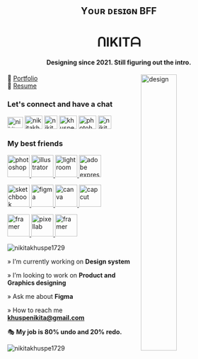 <h2 align="center">Yᴏᴜʀ ᴅᴇsɪɢɴ BFF</h2>
<h1 align="center">ᑎIKITᗩ </h1>
<h4 align="center">Designing since 2021. Still figuring out the intro.</h4>
<img display="flex" justify-content="center" align="right" width="40%" alt="design" width="300" src="https://www.graphicpear.com/wp-content/uploads/2016/11/boy-1-gif.gif">

🔗
<a href="https://drive.google.com/file/d/1HTQFzEIvWnSlMNDl3PYaDLe7-zQLmSTg/view?usp=sharing">Portfolio</a> <br>
🔗 <a href="https://drive.google.com/file/d/1eYZtJn93oR_2pcinFSrlB_IFbJN0WewL/view?usp=sharing">Resume</a> <br>


<h3 align="left">Let's connect and have a chat</h3>
<p align="left">

<a href="https://linkedin.com/in/nikita-khuspe" target="blank"><img align="center" src="https://raw.githubusercontent.com/rahuldkjain/github-profile-readme-generator/master/src/images/icons/Social/linked-in-alt.svg" alt="nikita-khuspe" height="25" width="35" /></a>
<a href="https://www.behance.net/nikitakhuspe1729" target="blank"><img align="center" src="https://raw.githubusercontent.com/rahuldkjain/github-profile-readme-generator/master/src/images/icons/Social/behance.svg" alt="nikitakhuspe1729" height="30" width="40" /></a>
  <a href="https://dribbble.com/NikitaKhuspe" target="blank"><img align="center" src="https://github.com/user-attachments/assets/f74488e2-e68d-434f-9bf2-ef1f52d41f11" alt="nikitakhuspe1729" height="30" width="30" /></a>
  <a href="https://x.com/KhuspeNikita" target="blank"><img align="center" src="https://raw.githubusercontent.com/rahuldkjain/github-profile-readme-generator/master/src/images/icons/Social/twitter.svg" alt="khuspenikita" height="30" width="40" /></a>
  <a href="https://www.youtube.com/c/photoholiccaptures" target="blank"><img align="center" src="https://raw.githubusercontent.com/rahuldkjain/github-profile-readme-generator/master/src/images/icons/Social/youtube.svg" alt="photoholiccaptures" height="30" width="40" /></a>
    <a href="khuspenikita@gmail.com" target="blank"><img align="center" src="https://github.com/user-attachments/assets/91e9fe50-76b0-483e-a39e-34506cbdccca" alt="nikita-khuspe" height="30" width="30" /></a>
</p>


<h3 align="left">My best friends</h3>
<p align="left"> 
     <a href="https://www.photoshop.com/" target="_blank" rel="noreferrer"> <img src="https://github.com/user-attachments/assets/b3e218f2-c88d-48d6-a1f5-7cdf0ef3edc2" alt="photoshop" width="50" height="50"/> </a> 
  <a href="https://www.illustrator.com/" target="_blank" rel="noreferrer"> <img src="https://github.com/user-attachments/assets/38bc19a1-6ae1-49b5-b87b-f0236408d931" alt="illustrator" width="50" height="50"/> </a> 
    <a href="https://lightroom.adobe.com/" target="_blank" rel="noreferrer"> <img src="https://github.com/user-attachments/assets/df96098c-4882-4e31-8d70-6a1bd85fc314" alt="lightroom" width="50" height="50"/> </a> 
  <a href="https://www.adobe.com/in/express/" target="_blank" rel="noreferrer"> <img src="https://github.com/user-attachments/assets/da865f36-1bf5-4040-ba29-3604e122c0a4" alt="adobe express" width="50" height="50"/> </a> 


  <a href="https://www.sketchbook.com/" target="_blank" rel="noreferrer"> <img src="https://github.com/user-attachments/assets/068093a1-a3cd-4c26-8be7-1a33cd92c614" alt="sketchbook" width="50" height="50"/> </a> 
  <a href="https://www.figma.com/" target="_blank" rel="noreferrer"> <img src="https://github.com/user-attachments/assets/8aa09e53-4cd3-4954-9dd9-5e71c883cd90" alt="figma" width="50" height="50"/> </a> 
<a href="https://www.canva.com/" target="_blank" rel="noreferrer"> <img src="https://github.com/user-attachments/assets/caccd9e9-3f26-45f2-b932-67dd861f5c22" alt="canva" width="50" height="50"/> </a> 
  <a href="https://www.capcut.com/" target="_blank" rel="noreferrer"> <img src="https://github.com/user-attachments/assets/58e87974-0489-44fe-a169-85e5ee245ae9" alt="capcut" width="50" height="50"/> </a> 

  
  <a href="https://www.framer.com/" target="_blank" rel="noreferrer"> <img src="https://github.com/user-attachments/assets/d3b8ea13-1c60-4388-bbad-b59ae1d37299" alt="framer" width="50" height="50"/> </a>
<a href="https://play.google.com/store/apps/details?id=com.imaginstudio.imagetools.pixellab&pcampaignid=web_share" target="_blank" rel="noreferrer"> <img src="https://github.com/user-attachments/assets/c7f531a6-8722-4928-b879-a4c16c490d75" alt="pixellab" width="50" height="50"/> </a> 
  <a href="https://www.photopea.com/" target="_blank" rel="noreferrer"> <img src="https://github.com/user-attachments/assets/8c98fee0-7602-452d-b79b-cf7996602ede" alt="framer" width="50" height="50"/> </a> 
</p>


<p align="left"> <img src="https://komarev.com/ghpvc/?username=nikitakhuspe1729&label=Profile%20views&color=1C6000&style=flat" alt="nikitakhuspe1729" /> </p>


» I’m currently working on **Design system**

» I’m looking to work on **Product and Graphics designing**

» Ask me about **Figma**

» How to reach me **khuspenikita@gmail.com**


🎭 **My job is 80% undo and 20% redo.** 
<p><img align="center" src="https://github-readme-streak-stats.herokuapp.com/?user=nikitakhuspe1729&" alt="nikitakhuspe1729" ></p>

<!-- <p>&nbsp;<img align="center" src="https://github-readme-stats.vercel.app/api?username=nikitakhuspe1729&show_icons=true&locale=en" alt="nikitakhuspe1729" /></p> --!>

<!-- <p><img align="center" src="https://github-readme-streak-stats.herokuapp.com/?user=nikitakhuspe1729&" alt="nikitakhuspe1729" ></p> --!>
